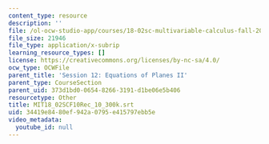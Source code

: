 ```yaml
---
content_type: resource
description: ''
file: /ol-ocw-studio-app/courses/18-02sc-multivariable-calculus-fall-2010/34419e8480ef942a0795e415797ebb5e_MIT18_02SCF10Rec_10_300k.srt
file_size: 21946
file_type: application/x-subrip
learning_resource_types: []
license: https://creativecommons.org/licenses/by-nc-sa/4.0/
ocw_type: OCWFile
parent_title: 'Session 12: Equations of Planes II'
parent_type: CourseSection
parent_uid: 373d1bd0-0654-8266-3191-d1be06e5b406
resourcetype: Other
title: MIT18_02SCF10Rec_10_300k.srt
uid: 34419e84-80ef-942a-0795-e415797ebb5e
video_metadata:
  youtube_id: null
---
```

